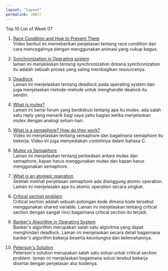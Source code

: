 ```yaml
---
layout: "layout"
permalink: /W07/
---
```


Top 10 List of Week 07

1. [Race Condition and How to Prevent Them](https://www.youtube.com/watch?v=MqnpIwN7dz0)<br>
Video berikut ini memeberikan penjelasan tentang race condition dan cara mencegahnya dengan menggunakan animasi yang cukup bagus.

2. [Synchronization in Operating system](https://www.studytonight.com/operating-system/process-synchronization)<br>
laman ini menjelaskan tentang synchronization dimana synchronization itu adalah sebuah proses yang saling membagikan resourcenya.

3. [Deadlock](https://www.geeksforgeeks.org/introduction-of-deadlock-in-operating-system/)<br>
Laman ini menjelaskan tentang deadlock pada operating system dan juga menjelaskan metode-metode untuk menghandle dealock itu sendiri. 

4. [What is mutex?](https://stackoverflow.com/questions/34524/what-is-a-mutex)<br>
Laman ini berisi forum yang berdiskusi tentang apa itu mutex. ada salah satu reply yang menarik bagi saya yaitu bagian ketika menjelaskan mutex dengan analogi sehari-hari.

5. [What is a semaphore? How do they work?](https://www.youtube.com/watch?v=ukM_zzrIeXs)<br>
Video ini menjelaskan tentang semaphore dan bagaimana semaphore itu bekerja.
Video ini juga menyediakan contohnya dalam bahasa C.

6. [Mutex vs Semaphore](https://www.geeksforgeeks.org/mutex-vs-semaphore/)<br>
Laman ini menjelaskan tentang perbedaan antara mutex dan semaphore, kapan harus menggunakan mutex dan kapan harus menggunakan semaphore.

7. [What is an atomeic operation](https://www.geeksforgeeks.org/g-fact-57/)<br>
Setelah melihat penjelasan semaphore ada disinggung atomic operation.
Laman ini menjelasakn apa itu atomic operation secara singkat.

8. [Critical section problem](https://www.tutorialspoint.com/critical-section-problem)<br>
Critical section adalah sebuah potongan kode dimana kode tersebut menggunakan shared variable.
Laman ini menjelaskan tentang critical section dengan sangat rinci bagaimana critical section itu terjadi.

9. [Banker's Algorithm in Operating System](https://www.javatpoint.com/bankers-algorithm-in-operating-system)<br>
Banker's algorithm  merupakan salah satu algoritma yang dapat menghindari deadlock.
Laman ini menjelaskan secara detail bagaimana banker's algorithm bekerja beserta keuntungna dan kelemahannya.

10. [Peterson's Solution](https://www.javatpoint.com/os-paterson-solution)<br>
Peterson's solution merupakan salah satu solusi untuk critical section problem. laman ini menjelaskan bagaimana solusi terebut bekerja disertai dengan penjelasan alur kodenya.

